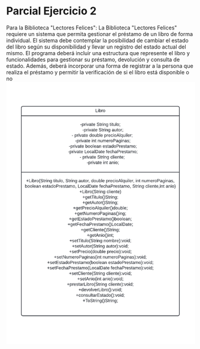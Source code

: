 <!DOCTYPE html>
<html lang="en">
<head>
    <meta charset="UTF-8">
    <meta name="viewport" content="width=device-width, initial-scale=1.0">
    
</head>
<body>
    <h1>Parcial Ejercicio 2</h1>
   Para la Biblioteca "Lectores Felices":
La Biblioteca "Lectores Felices" requiere un sistema que permita gestionar el préstamo de un libro de forma individual. El sistema debe contemplar la posibilidad de cambiar el estado del libro según su disponibilidad y llevar un registro del estado actual del mismo.
El programa deberá incluir una estructura que represente el libro y funcionalidades para gestionar su préstamo, devolución y consulta de estado. Además, deberá incorporar una forma de registrar a la persona que realiza el préstamo y permitir la verificación de si el libro está disponible o no
<img src="Diagrama biblioteca.png">
  
    
    
    
</body>
</html>

